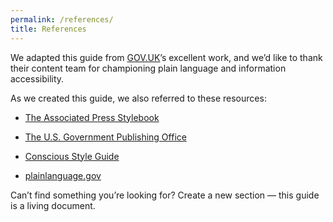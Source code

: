 ```yaml
---
permalink: /references/
title: References
---
```

We adapted this guide from [GOV.UK](https://www.gov.uk/)’s
excellent work, and we’d like to thank their content team for
championing plain language and information accessibility.

As we created this guide, we also referred to these resources:

-   [The Associated Press Stylebook](https://www.apstylebook.com/)

-   [The U.S. Government Publishing Office](http://www.gpo.gov/)

-   [Conscious Style Guide](http://consciousstyleguide.com/)

-   [plainlanguage.gov](http://www.plainlanguage.gov/)


Can’t find something you’re looking for? Create a new section — this
guide is a living document.
